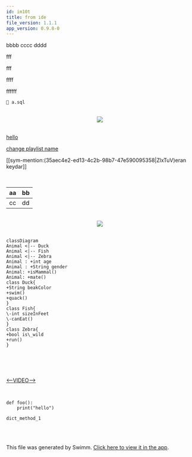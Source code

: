 ```yaml
---
id: im10t
title: from ide
file_version: 1.1.1
app_version: 0.9.8-0
---
```


bbbb cccc dddd

fff

fff

ffff

ffffff

`📄 a.sql`

<br/>

<div align="center"><img src="https://firebasestorage.googleapis.com/v0/b/swimm-dev.appspot.com/o/repositories%2FZ2l0aHViJTNBJTNBdDElM0ElM0FlcmFuLXN3aW1t%2Fc3cb92c4-73f4-430b-bc6e-9d102e4c81d5.jpeg?alt=media&token=54104f55-9cc7-4762-8ed1-573648d8a343" style="width:'50%'"/></div>

<br/>

[hello](hello.0xdlb.sw.md)

[change playlist name](change-playlist-name.qllgu.pl.sw.md)

[[sym-mention:(35aec4e2-ed13-4c2b-98b7-47e590095358|ZlxTuV)eran keydar]]

<br/>

|aa|bb|
|---|---|
|cc|dd|

<br/>

<div align="center"><img src="https://media2.giphy.com/media/pynZagVcYxVUk/giphy.gif?cid=d56c4a8b8duhaful447rd5x3ai5tuw2ql2dn0rrhqobcoqfs&rid=giphy.gif&ct=g" style="width:'100%'"/></div>

<br/>

<!--MERMAID {width:100}-->
```mermaid
classDiagram
Animal <|-- Duck
Animal <|-- Fish
Animal <|-- Zebra
Animal : +int age
Animal : +String gender
Animal: +isMammal()
Animal: +mate()
class Duck{
+String beakColor
+swim()
+quack()
}
class Fish{
\-int sizeInFeet
\-canEat()
}
class Zebra{
+bool is\_wild
+run()
}
```
<!--MCONTENT {content: "classDiagram<br/>\nAnimal <|-- Duck<br/>\nAnimal <|-- Fish<br/>\nAnimal <|-- Zebra<br/>\nAnimal : +int age<br/>\nAnimal : +String gender<br/>\nAnimal: +isMammal()<br/>\nAnimal: +mate()<br/>\nclass Duck{<br/>\n+String beakColor<br/>\n+swim()<br/>\n+quack()<br/>\n}<br/>\nclass Fish{<br/>\n\\-int sizeInFeet<br/>\n\\-canEat()<br/>\n}<br/>\nclass Zebra{<br/>\n+bool is\\_wild<br/>\n+run()<br/>\n}<br/>"} --->

<br/>

<br/>

<br/>

[<--VIDEO-->](https://www.youtube.com/watch?v=VqCgcpAypFQ)

<br/>

```
def foo():
    print("hello")
```

`dict_method_1`<swm-token data-swm-token=":snip1.py:6:0:0:`dict_method_1 = dict(zip(keys_list, values_list))`"/>

<br/>

<br/>

This file was generated by Swimm. [Click here to view it in the app](//repos/Z2l0aHViJTNBJTNBdDElM0ElM0FlcmFuLXN3aW1t/docs/im10t).
